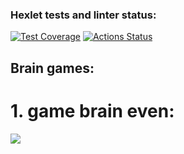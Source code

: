 ### Hexlet tests and linter status:
[![Test Coverage](https://api.codeclimate.com/v1/badges/1587e1c523d919bb7dff/test_coverage)](https://codeclimate.com/github/BlackJackSpb/python-project-49/test_coverage)
[![Actions Status](https://github.com/BlackJackSpb/python-project-49/actions/workflows/hexlet-check.yml/badge.svg)](https://github.com/BlackJackSpb/python-project-49/actions)
## Brain games:

# 1. game brain even:
<a href="https://asciinema.org/a/675214" target="_blank"><img src="https://asciinema.org/a/675214.svg" /></a>
